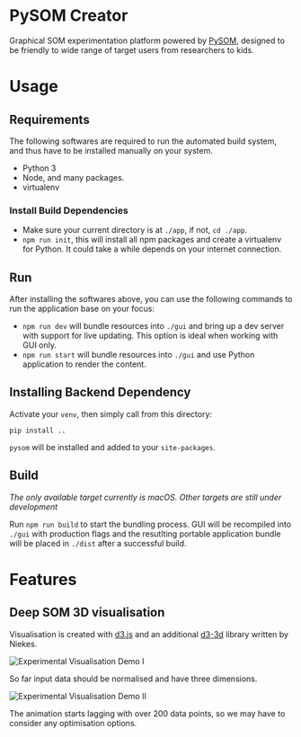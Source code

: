 # PySOM Creator

Graphical SOM experimentation platform powered by [PySOM](), designed to be friendly to wide range of target users from researchers to kids.

# Usage

## Requirements

The following softwares are required to run the automated build system, and thus have to be installed manually on your system.

-   Python 3
-   Node, and many packages.
-   virtualenv

### Install Build Dependencies

-   Make sure your current directory is at `./app`, if not, `cd ./app`.
-   `npm run init`, this will install all npm packages and create a virtualenv for Python. It could take a while depends on your internet connection.

## Run

After installing the softwares above, you can use the following commands to run the application base on your focus:

-   `npm run dev` will bundle resources into `./gui` and bring up a dev server with support for live updating. This option is ideal when working with GUI only.
-   `npm run start` will bundle resources into `./gui` and use Python application to render the content.

## Installing Backend Dependency

Activate your `venv`, then simply call from this directory:

`pip install ..`

`pysom` will be installed and added to your `site-packages`.

## Build

_The only available target currently is macOS. Other targets are still under development_

Run `npm run build` to start the bundling process. GUI will be recompiled into `./gui` with production flags and the resutlting portable application bundle will be placed in `./dist` after a successful build.

# Features

## Deep SOM 3D visualisation

Visualisation is created with [d3.js](https://github.com/d3/d3/blob/main/API.md) and an additional [d3-3d](https://github.com/niekes/d3-3d/) library written by Niekes.

![Experimental Visualisation Demo I](imgs/viz_demo_1.gif)

So far input data should be normalised and have three dimensions.

![Experimental Visualisation Demo II](imgs/viz_demo_2.gif)

The animation starts lagging with over 200 data points, so we may have to consider any optimisation options.
